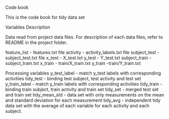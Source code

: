 Code book

This is the code book for tidy data set

Variables Description

Data read from project data files. For description of each data files, refer to README in the project folder.

feature_list - features.txt file activity - activity_labels.txt file subject_test - subject_test.txt file x_test - X_test.txt y_test - Y_test.txt subject_train - subject_train.txt x_train - train/X_train.txt y_train -train/Y_train.txt

Processing variables y_test_label - match y_test labels with corresponding activities tidy_test - binding test subject, test activity and test set y_train_label - match y_train labels with corresponding activities tidy_train - binding train subject, train activity and train set tidy_set - merged test set and train set tidy_mean_std - data set with only measurements on the mean and standard deviation for each measurement tidy_avg - independent tidy data set with the average of each variable for each activity and each subject.